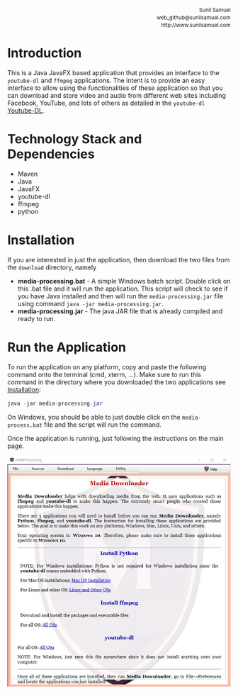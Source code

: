 <p align='right'>
	<small>Sunil Samuel<br>
		web_github@sunilsamuel.com<br>
		http://www.sunilsamuel.com
	</small>
</p>

# Introduction

This is a Java JavaFX based application that provides an
interface to the `youtube-dl` and `ffmpeg` applications.
The intent is to provide an easy interface to allow using 
the functionalities of these application so that you can
download and store video and audio from different web sites
including Facebook, YouTube, and lots of others as detailed
in the `youtube-dl` [Youtube-DL](https://github.com/ytdl-org/youtube-dl).

# Technology Stack and Dependencies

* Maven
* Java
* JavaFX
* youtube-dl
* ffmpeg
* python

# Installation

If you are interested in just the application, then download the two
files from the `download` directory, namely
* **media-processing.bat** - A simple Windows batch script.  Double 
click on this .bat file and it will run the application.  This script 
will check to see if you have Java installed and then 
will run the `media-processing.jar` file using command 
`java -jar media-processing.jar`.
* **media-processing.jar** - The java JAR file that is already compiled
and ready to run.

# Run the Application

To run the application on any platform, copy and paste the following
command onto the terminal (cmd, xterm, ...).  Make sure to run this
command in the directory where you downloaded the two applications
see [Installation](#installation):

```java
java -jar media-processing.jar
```

On Windows, you should be able to just double click on the
`media-process.bat` file and the script will run the command.

Once the application is running, just following the instructions
on the main page.

![Media Processing](docs/img/main-page.jpg)

